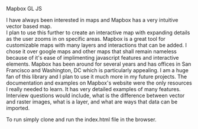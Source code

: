 Mapbox GL JS

I have always been interested in maps and Mapbox has a very intuitive vector based map.  
I plan to use this further to create an interactive map with expanding details as the user zooms in on specific areas.
Mapbox is a great tool for customizable maps with many layers and interactions that can be added.  I chose it over google maps
and other maps that shall remain nameless because of it's ease of implimenting javascript features and interactive elements.
Mapbox has been around for several years and has offices in San Francisco and Washington, DC which is particularly appealing.
I am a huge fan of this library and I plan to use it much more in my future projects.
The documentation and examples on Mapbox's website were the only resources I really needed to learn.  It has very detailed examples of many features.
Interview questions would include, what is the difference between vector and raster images, what is a layer, and what are ways that data can be imported.


To run simply clone and run the index.html file in the browser.
